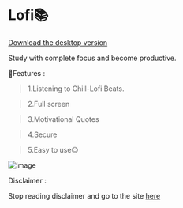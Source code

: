 # Lofi📚
[Download the desktop version](https://bit.ly/2Tv5Wa1)

Study with complete focus and become productive.

🔴Features : 

>1.Listening to Chill-Lofi Beats.

>2.Full screen

>3.Motivational Quotes

>4.Secure

>5.Easy to use😊

![image](https://user-images.githubusercontent.com/65584840/127091001-e9214d6c-faaf-4a1e-a722-9e3da2c0a054.png)

Disclaimer : 

Stop reading disclaimer and go to the site [here](https://coderustypro.github.io/Study/)